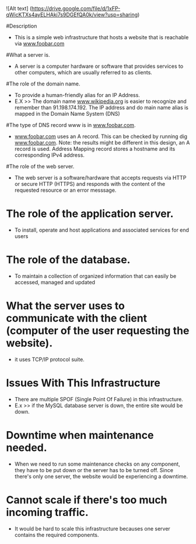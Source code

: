![Alt text] (https://drive.google.com/file/d/1xFP-qWicKTXs4ayELHAki7s9DGEfQA0k/view?usp=sharing)

#Description
- This is a simple web infrastructure that hosts a website that is reachable via www.foobar.com

#What a server is.
- A server is a computer hardware or software that provides services to other computers, which are usually referred to as clients.

#The role of the domain name.
- To provide a human-friendly alias for an IP Address.
- E.X >> The domain name www.wikipedia.org is easier to recognize and remember than 91.198.174.192. The IP address and do  main name alias is mapped in the Domain Name System (DNS)

#The type of DNS record www is in www.foobar.com.
- www.foobar.com uses an A record. This can be checked by running dig www.foobar.com.
  Note: the results might be different in this design, an A record is used.
  Address Mapping record stores a hostname and its corresponding IPv4 address.

#The role of the web server.
- The web server is a software/hardware that accepts requests via HTTP or secure HTTP (HTTPS) and responds with
  the content of the requested resource or an error messsage.

# The role of the application server.
- To install, operate and host applications and associated services for end users
# The role of the database.
- To maintain a collection of organized information that can easily be accessed, managed and updated

# What the server uses to communicate with the client (computer of the user requesting the website).
- it uses TCP/IP protocol suite.

# Issues With This Infrastructure
- There are multiple SPOF (Single Point Of Failure) in this infrastructure.
- E.x >> if the MySQL database server is down, the entire site would be down.

# Downtime when maintenance needed.
- When we need to run some maintenance checks on any component, they have to be put down or the server has to be
  turned off. Since there's only one server, the website would be experiencing a downtime.

# Cannot scale if there's too much incoming traffic.
- It would be hard to scale this infrastructure becauses one server contains the required components.
 
